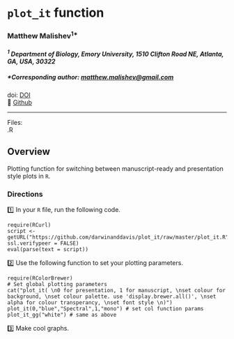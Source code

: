 # `plot_it` function  
### Matthew Malishev<sup>1*</sup>  
#### _<sup>1</sup> Department of Biology, Emory University, 1510 Clifton Road NE, Atlanta, GA, USA, 30322_  

##### *Corresponding author: matthew.malishev@gmail.com    

doi: [DOI](https://github.com/darwinanddavis/plot_it)  
:link: [Github](https://github.com/darwinanddavis/plot_it)    

****** 

Files:  
.R       

## Overview
Plotting function for switching between manuscript-ready and presentation style plots in `R`.  

### Directions
:one: In your `R` file, run the following code.  

```{r}
require(RCurl)
script <- getURL("https://github.com/darwinanddavis/plot_it/raw/master/plot_it.R", ssl.verifypeer = FALSE)
eval(parse(text = script))
```  

:two: Use the following function to set your plotting parameters.  

```{r}
require(RColorBrewer)
# Set global plotting parameters
cat("plot_it( \n0 for presentation, 1 for manuscript, \nset colour for background, \nset colour palette. use 'display.brewer.all()', \nset alpha for colour transperancy, \nset font style \n)")
plot_it(0,"blue","Spectral",1,"mono") # set col function params
plot_it_gg("white") # same as above
```  

:three: Make cool graphs.  
